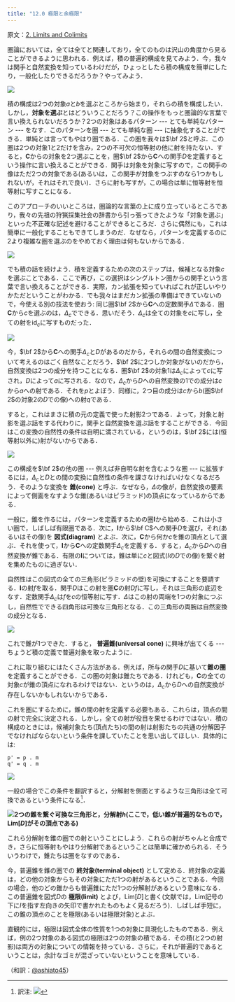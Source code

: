 ```yaml
---
title: "12.0 極限と余極限"
---
```


原文：[2. Limits and Colimits](https://bartoszmilewski.com/2015/04/15/limits-and-colimits/)

圏論においては，全ては全てと関連しており，全てのものは沢山の角度から見ることができるように思われる．例えば，積の普遍的構成を見てみよう．今，我々は関手と自然変換を知っているわけだが，ひょっとしたら積の構成を簡単にしたり，一般化したりできるだろうか？やってみよう．

![](https://storage.googleapis.com/zenn-user-upload/g3yx61n0u0vtqe4u22uqfln3xrwa)


積の構成は2つの対象$a$と$b$を選ぶところから始まり，それらの積を構成したい．しかし，**対象を選ぶ**とはどういうことだろう？この操作をもっと圏論的な言葉で言い換えられないだろうか？2つの対象はあるパターン --- とても単純なパターン --- をなす．このパターンを圏 --- とても単純な圏 --- に抽象化することができる．単純とは言ってもやはり圏である．この圏を我々は$\bf 2$と呼ぶ．この圏は2つの対象$1$と$2$だけを含み，2つの不可欠の恒等射の他に射を持たない．すると，$\mathbf{C}$からの対象を2つ選ぶことを，圏$\bf 2$から$\mathbf{C}$への関手$D$を定義するという操作に言い換えることができる．関手は対象を対象に写すので，この関手の像はただ2つの対象である(あるいは，この関手が対象をつぶすのなら1つかもしれないが，それはそれで良い)．さらに射も写すが，この場合は単に恒等射を恒等射に写すことになる．

このアプローチのいいところは，圏論的な言葉の上に成り立っているところであり，我々の先祖の狩猟採集社会の辞書から引っ張ってきたような「対象を選ぶ」といった不正確な記述を避けることができるところだ．さらに偶然にも，これは簡単に一般化することもできてしまうのだ．なぜなら，パターンを定義するのに$\mathrm{2}$より複雑な圏を選ぶのをやめておく理由は何もないからである．

![](https://storage.googleapis.com/zenn-user-upload/l5h4endkf6oesr2n698i6e4dj2a1)
  
でも積の話を続けよう．積を定義するための次のステップは，候補となる対象$c$を選ぶことである．ここで再び，この選択はシングルトン圏からの関手という言葉で言い換えることができる．実際，カン拡張を知っていればこれが正しいやりかただということがわかる．でも我々はまだカン拡張の準備はできていないので，今使える別の技法を使おう: 同じ圏$\bf 2$から$\mathbf{C}$への定数関手$\Delta$である．圏$\mathbf{C}$から$c$を選ぶのは，$\Delta_c$でできる．思いだそう．$\Delta_c$は全ての対象を$c$に写し，全ての射を$\mathrm{id}_c$に写すものだった．


![](https://storage.googleapis.com/zenn-user-upload/0n33ftls1120rhmne4f0eo3h9yc6)

今，$\bf 2$から$\mathbf{C}$への関手$\Delta_c$と$D$があるのだから，それらの間の自然変換について考えるのはごく自然なことだろう．$\bf 2$に2つしか対象がないのだから，自然変換は2つの成分を持つことになる．圏$\bf 2$の対象$1$は$\Delta_c$によって$c$に写され，$D$によって$a$に写される．なので，$\Delta_c$から$D$への自然変換の$1$での成分は$c$から$a$への射である．それを$p$とよぼう．同様に，2つ目の成分は$c$から$b$(圏$\bf 2$の対象$2$の$D$での像)への射$q$である．

すると，これはまさに積の元の定義で使った射影2つである．よって，対象と射影を選ぶ話をする代わりに，関手と自然変換を選ぶ話をすることができる．今回はこの変換の自然性の条件は自明に満されている，というのは，$\bf 2$には(恒等射以外に)射がないからである．

![](https://storage.googleapis.com/zenn-user-upload/36xrdj0atpmumyto6i88jernotcw)

この構成を$\bf 2$の他の圏 --- 例えば非自明な射を含むような圏 --- に拡張するには，$\Delta_c$と$D$との間の変換に自然性の条件を課さなければいけなくなるだろう．そのような変換を **錐(cone)** と呼ぶ．なぜなら，$\Delta$の像が，自然変換の要素によって側面をなすような錐(あるいはピラミッド)の頂点になっているからである．

一般に，錐を作るには，パターンを定義するための圏$\mathbf{I}$から始める．これは小さい圏で，しばしば有限圏である．次に，$\mathbf{I}$から$\bf C$への関手$D$を選び，それ(あるいはその像)を **図式(diagram)** とよぶ．次に，$\mathbf{C}$から何か$c$を錐の頂点として選ぶ．それを使って，$\mathbf{I}$から$\mathbf{C}$への定数関手$\Delta_c$を定義する．すると，$\Delta_c$から$D$への自然変換が錐である．有限の$\mathbf{I}$については，錐は単に$c$と図式($I$の$D$での像)を繋ぐ射を集めたものに過ぎない．

自然性はこの図式の全ての三角形(ピラミッドの壁)を可換にすることを要請する．$\mathbf{I}$の射$f$を取る．関手$D$はこの射を圏$\mathbf{C}$の射$D f$に写し，それは三角形の底辺をなす．定数関手$\Delta_c$は$f$を$c$の恒等射に写す．$\Delta$はこの射の両端を1つの対象につぶし，自然性でできる四角形は可換な三角形となる．この三角形の両腕は自然変換の成分となる．

![](https://storage.googleapis.com/zenn-user-upload/nbpkvxm08k79rqhc51fv9auro2dz)

これで錐が1つできた．すると， **普遍錐(universal cone)** に興味が出てくる --- ちょうど積の定義で普遍対象を取ったように．

これに取り組むにはたくさん方法がある．例えば，所与の関手$D$に基いて**錐の圏**を定義することができる．この圏の対象は錐たちである．けれども，$\mathbf{C}$の全ての対象$c$が錐の頂点になれるわけではない．というのは，$\Delta_c$から$D$への自然変換が存在しないかもしれないからである．

これを圏にするために，錐の間の射を定義する必要もある．これらは，頂点の間の射で完全に決定される．しかし，全ての射が役目を果せるわけではない．積の構成のときには，候補対象たち(頂点たち)の間の射は射影たちの共通の分解因子でなければならないという条件を課していたことを思い出してほしい．具体的には:

```
p' = p . m
q' = q . m
```

![](https://storage.googleapis.com/zenn-user-upload/2bep3fkutpx61qpk8e8u7xcu1ykr)

一般の場合でこの条件を翻訳すると，分解射を側面とするような三角形は全て可換であるという条件になる[^1]．

![](https://storage.googleapis.com/zenn-user-upload/ub5fjhby1loeg7fd96dp4ixkqptr)**2つの錐を繋ぐ可換な三角形と，分解射$h$(ここで，低い錐が普遍的なもので，$\mathrm{Lim}[D]$がその頂点である)**


これら分解射を錐の圏での射ということにしよう．これらの射がちゃんと合成でき，さらに恒等射もやはり分解射であるということは簡単に確かめられる．そういうわけで，錐たちは圏をなすのである．

今，普遍錐を錐の圏での **終対象(terminal object)** として定める．終対象の定義は，どの他の対象からもその対象にただ1つの射があるということである．今回の場合，他のどの錐からも普遍錐にただ1つの分解射があるという意味になる．この普遍錐を図式$D$の **極限(limit)** とよび，$\mathrm{Lim}[D]$と書く(文献では，$\mathrm{Lim}$記号の下に$I$を指す左向きの矢印で書かれたものもよく見るだろう)．しばしば手短に，この錐の頂点のことを極限(あるいは極限対象)とよぶ．

直観的には，極限は図式全体の性質を1つの対象に具現化したものである．例えば，例の2つ対象のある図式の極限は2つの対象の積である．その積(と2つの射影)は両方の対象についての情報を持っている．さらに，それが普遍的であるということは，余計なゴミが混ざっていないということを意味している．

[^1]: 訳注: ![](https://storage.googleapis.com/zenn-user-upload/5abgqmlso0g4mkvytordmxdegz1y)

（和訳：[@ashiato45](https://twitter.com/ashiato45)）
